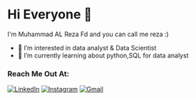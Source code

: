 # Hi Everyone 👋 
I'm Muhammad AL Reza Fd and you can call me reza :)
- 👀 I’m interested in data analyst & Data Scientist
- 🌱 I’m currently learning about python,SQL for data analyst

### Reach Me Out At:
<p>
  <a href="https://www.linkedin.com/in/mrezafd/" target="_blank"><img alt="LinkedIn" src="https://img.shields.io/badge/linkedin-%230077B5.svg?&style=for-the-badge&logo=linkedin&logoColor=white" /></a>
  <a href="https://www.instagram.com/mrezaafd/" target="_blank"><img alt="Instagram" src="https://img.shields.io/badge/instagram-%23E4405F.svg?&style=for-the-badge&logo=instagram&logoColor=white" /></a>    
  <a href="mailto:rezafahlopysd@gmail.com" target="_blank"><img alt="Gmail" src="https://img.shields.io/badge/gmail-D14836?&style=for-the-badge&logo=gmail&logoColor=white"/></a>    
</p>
